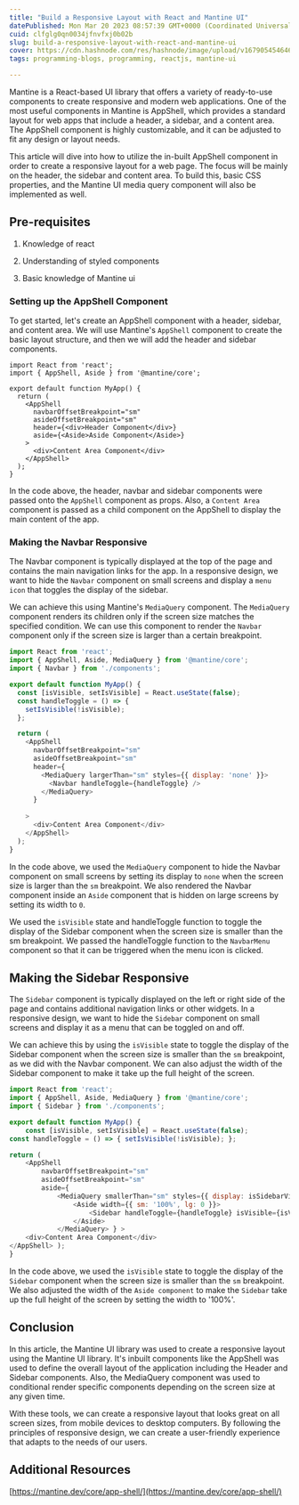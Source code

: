 ```yaml
---
title: "Build a Responsive Layout with React and Mantine UI"
datePublished: Mon Mar 20 2023 08:57:39 GMT+0000 (Coordinated Universal Time)
cuid: clfglg0qn0034jfnvfxj0b02b
slug: build-a-responsive-layout-with-react-and-mantine-ui
cover: https://cdn.hashnode.com/res/hashnode/image/upload/v1679054546465/27735f17-9fa0-4b63-887e-141812b49dbb.png
tags: programming-blogs, programming, reactjs, mantine-ui

---
```


Mantine is a React-based UI library that offers a variety of ready-to-use components to create responsive and modern web applications. One of the most useful components in Mantine is AppShell, which provides a standard layout for web apps that include a header, a sidebar, and a content area. The AppShell component is highly customizable, and it can be adjusted to fit any design or layout needs.

This article will dive into how to utilize the in-built AppShell component in order to create a responsive layout for a web page. The focus will be mainly on the header, the sidebar and content area. To build this, basic CSS properties, and the Mantine UI media query component will also be implemented as well.

## Pre-requisites

1. Knowledge of react
    
2. Understanding of styled components
    
3. Basic knowledge of Mantine ui
    

### **Setting up the AppShell Component**

To get started, let's create an AppShell component with a header, sidebar, and content area. We will use Mantine's `AppShell` component to create the basic layout structure, and then we will add the header and sidebar components.

```plaintext
import React from 'react';
import { AppShell, Aside } from '@mantine/core';

export default function MyApp() {
  return (
    <AppShell
      navbarOffsetBreakpoint="sm"
      asideOffsetBreakpoint="sm"
      header={<div>Header Component</div>}
      aside={<Aside>Aside Component</Aside>}
    >
      <div>Content Area Component</div>
    </AppShell>
  );
}
```

In the code above, the header, navbar and sidebar components were passed onto the `AppShell` component as props. Also, a `Content Area` component is passed as a child component on the AppShell to display the main content of the app.

### **Making the Navbar Responsive**

The Navbar component is typically displayed at the top of the page and contains the main navigation links for the app. In a responsive design, we want to hide the `Navbar` component on small screens and display a `menu icon` that toggles the display of the sidebar.

We can achieve this using Mantine's `MediaQuery` component. The `MediaQuery` component renders its children only if the screen size matches the specified condition. We can use this component to render the `Navbar` component only if the screen size is larger than a certain breakpoint.

```javascript
import React from 'react';
import { AppShell, Aside, MediaQuery } from '@mantine/core';
import { Navbar } from './components';

export default function MyApp() {
  const [isVisible, setIsVisible] = React.useState(false);
  const handleToggle = () => {
    setIsVisible(!isVisible);
  };

  return (
    <AppShell
      navbarOffsetBreakpoint="sm"
      asideOffsetBreakpoint="sm"
      header={
        <MediaQuery largerThan="sm" styles={{ display: 'none' }}>
          <Navbar handleToggle={handleToggle} />
        </MediaQuery>
      }
     
    >
      <div>Content Area Component</div>
    </AppShell>
  );
}
```

In the code above, we used the `MediaQuery` component to hide the Navbar component on small screens by setting its display to `none` when the screen size is larger than the `sm` breakpoint. We also rendered the Navbar component inside an `Aside` component that is hidden on large screens by setting its width to `0`.

We used the `isVisible` state and handleToggle function to toggle the display of the Sidebar component when the screen size is smaller than the sm breakpoint. We passed the handleToggle function to the `NavbarMenu` component so that it can be triggered when the menu icon is clicked.

## Making the Sidebar Responsive

The `Sidebar` component is typically displayed on the left or right side of the page and contains additional navigation links or other widgets. In a responsive design, we want to hide the `Sidebar` component on small screens and display it as a menu that can be toggled on and off.

We can achieve this by using the `isVisible` state to toggle the display of the Sidebar component when the screen size is smaller than the `sm` breakpoint, as we did with the Navbar component. We can also adjust the width of the Sidebar component to make it take up the full height of the screen.

```javascript
import React from 'react'; 
import { AppShell, Aside, MediaQuery } from '@mantine/core'; 
import { Sidebar } from './components';

export default function MyApp() { 
    const [isVisible, setIsVisible] = React.useState(false); 
const handleToggle = () => { setIsVisible(!isVisible); };

return (
    <AppShell 
        navbarOffsetBreakpoint="sm" 
        asideOffsetBreakpoint="sm" 
        aside={ 
            <MediaQuery smallerThan="sm" styles={{ display: isSidebarVisible ? 'block' : 'none' }} > 
                <Aside width={{ sm: '100%', lg: 0 }}> 
                    <Sidebar handleToggle={handleToggle} isVisible={isVisible} /> 
                </Aside> 
            </MediaQuery> } > 
    <div>Content Area Component</div> 
</AppShell> ); 
} 
```

In the code above, we used the `isVisible` state to toggle the display of the `Sidebar` component when the screen size is smaller than the `sm` breakpoint. We also adjusted the width of the `Aside component` to make the `Sidebar` take up the full height of the screen by setting the width to '100%'.

## Conclusion

In this article, the Mantine UI library was used to create a responsive layout using the Mantine UI library. It's inbuilt components like the AppShell was used to define the overall layout of the application including the Header and Sidebar components. Also, the MediaQuery component was used to conditional render specific components depending on the screen size at any given time.

With these tools, we can create a responsive layout that looks great on all screen sizes, from mobile devices to desktop computers. By following the principles of responsive design, we can create a user-friendly experience that adapts to the needs of our users.

## Additional Resources

[https://mantine.dev/core/app-shell/](https://mantine.dev/core/app-shell/)